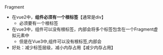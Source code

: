 Fragment
- 在vue2中，**组件必须有一个根标签**【通常是div】
    - 必须要有一个根标签
- 在vue3中，组件可以没有根标签，内部会将多个标签包含在一个Fragment虚拟元素中
    - 但是在Vue3中,组件可以没有根标签,内部会
- 好处：减少标签层级，减小内存占用【减少内存占用】